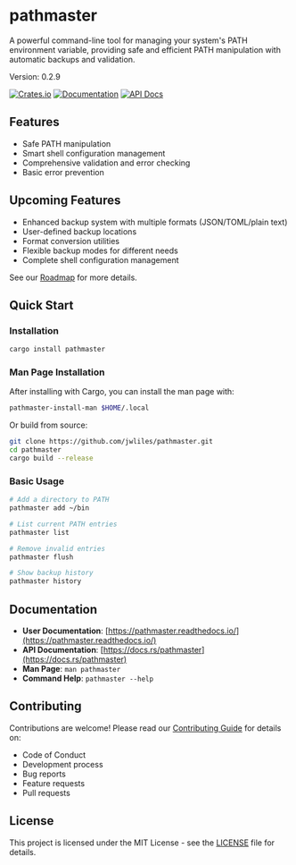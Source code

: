 # pathmaster

A powerful command-line tool for managing your system's PATH environment variable, providing safe and efficient PATH manipulation with automatic backups and validation.

Version: 0.2.9

[![Crates.io](https://img.shields.io/crates/v/pathmaster.svg)](https://crates.io/crates/pathmaster)
[![Documentation](https://img.shields.io/badge/docs-ReadTheDocs-blue.svg)](https://pathmaster.readthedocs.io/)
[![API Docs](https://docs.rs/pathmaster/badge.svg)](https://docs.rs/pathmaster)

## Features

- Safe PATH manipulation
- Smart shell configuration management
- Comprehensive validation and error checking
- Basic error prevention

## Upcoming Features

- Enhanced backup system with multiple formats (JSON/TOML/plain text)
- User-defined backup locations
- Format conversion utilities
- Flexible backup modes for different needs
- Complete shell configuration management

See our [Roadmap](https://pathmaster.readthedocs.io/en/latest/ROADMAP.html) for more details.

## Quick Start

### Installation

```bash
cargo install pathmaster
```

### Man Page Installation

After installing with Cargo, you can install the man page with:

```bash
pathmaster-install-man $HOME/.local
```

Or build from source:

```bash
git clone https://github.com/jwliles/pathmaster.git
cd pathmaster
cargo build --release
```

### Basic Usage

```bash
# Add a directory to PATH
pathmaster add ~/bin

# List current PATH entries
pathmaster list

# Remove invalid entries
pathmaster flush

# Show backup history
pathmaster history
```

## Documentation

- **User Documentation**: [https://pathmaster.readthedocs.io/](https://pathmaster.readthedocs.io/)
- **API Documentation**: [https://docs.rs/pathmaster](https://docs.rs/pathmaster)
- **Man Page**: `man pathmaster`
- **Command Help**: `pathmaster --help`

## Contributing

Contributions are welcome! Please read our [Contributing Guide](CONTRIBUTING.md) for details on:

- Code of Conduct
- Development process
- Bug reports
- Feature requests
- Pull requests

## License

This project is licensed under the MIT License - see the [LICENSE](LICENSE) file for details.
